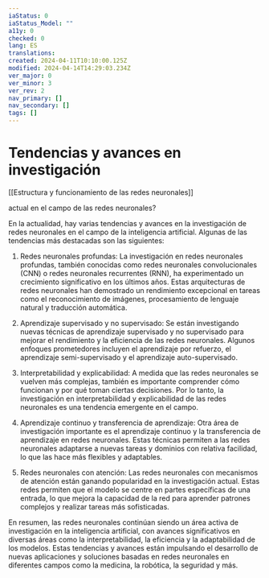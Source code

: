 ```yaml
---
iaStatus: 0
iaStatus_Model: ""
a11y: 0
checked: 0
lang: ES
translations: 
created: 2024-04-11T10:10:00.125Z
modified: 2024-04-14T14:29:03.234Z
ver_major: 0
ver_minor: 3
ver_rev: 2
nav_primary: []
nav_secondary: []
tags: []
---
```

# Tendencias y avances en investigación

[[Estructura y funcionamiento de las  redes neuronales]]

actual en el campo de las redes neuronales?

En la actualidad, hay varias tendencias y avances en la investigación de redes neuronales en el campo de la inteligencia artificial. Algunas de las tendencias más destacadas son las siguientes:

1. Redes neuronales profundas: La investigación en redes neuronales profundas, también conocidas como redes neuronales convolucionales (CNN) o redes neuronales recurrentes (RNN), ha experimentado un crecimiento significativo en los últimos años. Estas arquitecturas de redes neuronales han demostrado un rendimiento excepcional en tareas como el reconocimiento de imágenes, procesamiento de lenguaje natural y traducción automática.

2. Aprendizaje supervisado y no supervisado: Se están investigando nuevas técnicas de aprendizaje supervisado y no supervisado para mejorar el rendimiento y la eficiencia de las redes neuronales. Algunos enfoques prometedores incluyen el aprendizaje por refuerzo, el aprendizaje semi-supervisado y el aprendizaje auto-supervisado.

3. Interpretabilidad y explicabilidad: A medida que las redes neuronales se vuelven más complejas, también es importante comprender cómo funcionan y por qué toman ciertas decisiones. Por lo tanto, la investigación en interpretabilidad y explicabilidad de las redes neuronales es una tendencia emergente en el campo.

4. Aprendizaje continuo y transferencia de aprendizaje: Otra área de investigación importante es el aprendizaje continuo y la transferencia de aprendizaje en redes neuronales. Estas técnicas permiten a las redes neuronales adaptarse a nuevas tareas y dominios con relativa facilidad, lo que las hace más flexibles y adaptables.

5. Redes neuronales con atención: Las redes neuronales con mecanismos de atención están ganando popularidad en la investigación actual. Estas redes permiten que el modelo se centre en partes específicas de una entrada, lo que mejora la capacidad de la red para aprender patrones complejos y realizar tareas más sofisticadas.

En resumen, las redes neuronales continúan siendo un área activa de investigación en la inteligencia artificial, con avances significativos en diversas áreas como la interpretabilidad, la eficiencia y la adaptabilidad de los modelos. Estas tendencias y avances están impulsando el desarrollo de nuevas aplicaciones y soluciones basadas en redes neuronales en diferentes campos como la medicina, la robótica, la seguridad y más.
